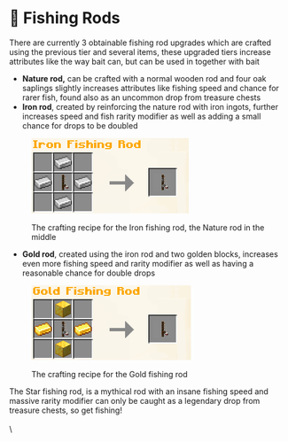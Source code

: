 # 🎣 Fishing Rods

There are currently 3 obtainable fishing rod upgrades which are crafted using the previous tier and several items, these upgraded tiers increase attributes like the way bait can, but can be used in together with bait

* **Nature rod,** can be crafted with a normal wooden rod and four oak saplings slightly increases attributes like fishing speed and chance for rarer fish, found also as an uncommon drop from treasure chests
* **Iron rod**, created by reinforcing the nature rod with iron ingots, further increases speed and fish rarity modifier as well as adding a small chance for drops to be doubled

<figure><img src="../../.gitbook/assets/image (5) (2).png" alt=""><figcaption><p>The crafting recipe for the Iron fishing rod, the Nature rod in the middle</p></figcaption></figure>

* **Gold rod**, created using the iron rod and two golden blocks, increases even more fishing speed and rarity modifier as well as having a reasonable chance for double drops

<figure><img src="../../.gitbook/assets/image (12).png" alt=""><figcaption><p>The crafting recipe for the Gold fishing rod</p></figcaption></figure>

The Star fishing rod, is a mythical rod with an insane fishing speed and massive rarity modifier can only be caught as a legendary drop from treasure chests, so get fishing!\
\
\\
